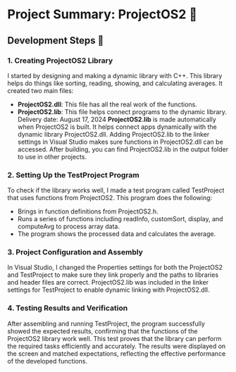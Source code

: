 
# Project Summary: ProjectOS2 📘

## Development Steps 🚀

### 1. Creating ProjectOS2 Library
I started by designing and making a dynamic library with C++. This library helps do things like sorting, reading, showing, and calculating averages. It created two main files:
- **ProjectOS2.dll**: This file has all the real work of the functions.
- **ProjectOS2.lib**: This file helps connect programs to the dynamic library.
Delivery date: August 17, 2024
**ProjectOS2.lib** is made automatically when ProjectOS2 is built. It helps connect apps dynamically with the dynamic library ProjectOS2.dll. Adding ProjectOS2.lib to the linker settings in Visual Studio makes sure functions in ProjectOS2.dll can be accessed. After building, you can find ProjectOS2.lib in the output folder to use in other projects.

<!-- Picture  -->

### 2. Setting Up the TestProject Program
To check if the library works well, I made a test program called TestProject that uses functions from ProjectOS2. This program does the following:
- Brings in function definitions from ProjectOS2.h.
- Runs a series of functions including readInfo, customSort, display, and computeAvg to process array data.
- The program shows the processed data and calculates the average.

### 3. Project Configuration and Assembly
In Visual Studio, I changed the Properties settings for both the ProjectOS2 and TestProject to make sure they link properly and the paths to libraries and header files are correct. ProjectOS2.lib was included in the linker settings for TestProject to enable dynamic linking with ProjectOS2.dll.

### 4. Testing Results and Verification
After assembling and running TestProject, the program successfully showed the expected results, confirming that the functions of the ProjectOS2 library work well. This test proves that the library can perform the required tasks efficiently and accurately. The results were displayed on the screen and matched expectations, reflecting the effective performance of the developed functions.

<!-- Picture -->
